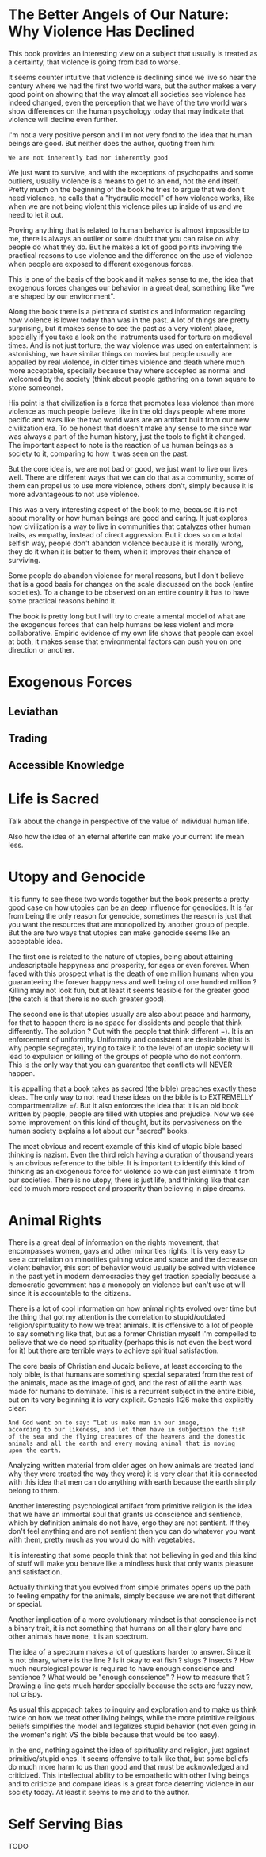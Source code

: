 # The Better Angels of Our Nature: Why Violence Has Declined

This book provides an interesting view on a subject that usually is
treated as a certainty, that violence is going from bad to worse.

It seems counter intuitive that violence is declining since we live so
near the century where we had the first two world wars, but the author
makes a very good point on showing that the way almost all societies
see violence has indeed changed, even the perception that we have of
the two world wars show differences on the human psychology today that
may indicate that violence will decline even further.

I'm not a very positive person and I'm not very fond to the idea that
human beings are good. But neither does the author, quoting from him:

```
We are not inherently bad nor inherently good
```

We just want to survive, and with the exceptions of psychopaths and
some outliers, usually violence is a means to get to an end, not the
end itself. Pretty much on the beginning of the book he tries to argue
that we don't need violence, he calls that a "hydraulic model" of how
violence works, like when we are not being violent this violence piles
up inside of us and we need to let it out.

Proving anything that is related to human behavior is almost impossible
to me, there is always an outlier or some doubt that you can raise on
why people do what they do. But he makes a lot of good points involving
the practical reasons to use violence and the difference on the use of
violence when people are exposed to different exogenous forces.

This is one of the basis of the book and it makes sense to me, the idea
that exogenous forces changes our behavior in a great deal, something like
"we are shaped by our environment".

Along the book there is a plethora of statistics and information regarding
how violence is lower today than was in the past. A lot of things are pretty
surprising, but it makes sense to see the past as a very violent place, specially
if you take a look on the instruments used for torture on medieval times.
And is not just torture, the way violence was used on entertainment is
astonishing, we have similar things on movies but people usually are
appalled by real violence, in older times violence and death where much
more acceptable, specially because they where accepted as normal and
welcomed by the society (think about people gathering on a town square
to stone someone).

His point is that civilization is a force that promotes less violence
than more violence as much people believe, like in the old days people
where more pacific and wars like the two world wars are an artifact
built from our new civilization era. To be honest that doesn't make
any sense to me since war was always a part of the human history, just
the tools to fight it changed. The important aspect to note is the
reaction of us human beings as a society to it, comparing to how it
was seen on the past.

But the core idea is, we are not bad or good, we just want to live
our lives well. There are different ways that we can do that as a
community, some of them can propel us to use more violence, others
don't, simply because it is more advantageous to not use violence.

This was a very interesting aspect of the book to me, because it is
not about morality or how human beings are good and caring. It just
explores how civilization is a way to live in communities that catalyzes
other human traits, as empathy, instead of direct aggression. But it
does so on a total selfish way, people don't abandon violence because
it is morally wrong, they do it when it is better to them, when it improves
their chance of surviving.

Some people do abandon violence for moral reasons, but I don't believe
that is a good basis for changes on the scale discussed on the book (entire
societies). To a change to be observed on an entire country it has to
have some practical reasons behind it.

The book is pretty long but I will try to create a mental model of
what are the exogenous forces that can help humans be less violent
and more collaborative. Empiric evidence of my own life shows that
people can excel at both, it makes sense that environmental factors
can push you on one direction or another.

# Exogenous Forces

## Leviathan

## Trading

## Accessible Knowledge

# Life is Sacred

Talk about the change in perspective of the value of individual human life.

Also how the idea of an eternal afterlife can make your current life mean less.

# Utopy and Genocide

It is funny to see these two words together but the book presents a pretty
good case on how utopies can be an deep influence for genocides. It is far
from being the only reason for genocide, sometimes the reason is just that
you want the resources that are monopolized by another group of people.
But the are two ways that utopies can make genocide seems like an acceptable idea.

The first one is related to the nature of utopies, being about attaining undescriptable
happyness and prosperity, for ages or even forever. When faced with this prospect
what is the death of one million humans when you guaranteeing the forever happyness
and well being of one hundred million ? Killing may not look fun, but at least it
seems feasible for the greater good (the catch is that there is no such greater good).

The second one is that utopies usually are also about peace and harmony, for that to
happen there is no space for dissidents and people that think differently. The solution ?
Out with the people that think different =). It is an enforcement of uniformity. Uniformity
and consistent are desirable (that is why people segregate), trying to take it to
the level of an utopic society will lead to expulsion or killing of the groups of
people who do not conform. This is the only way that you can guarantee that 
conflicts will NEVER happen.

It is appalling that a book takes as sacred (the bible) preaches exactly these
ideas. The only way to not read these ideas on the bible is to
EXTREMELLY compartmentalize =/. But it also enforces the idea that it is an old book
written by people, people are filled with utopies and prejudice. Now we see some improvement
on this kind of thought, but its pervasiveness on the human society explains a lot
about our "sacred" books.

The most obvious and recent example of this kind of utopic bible based thinking is
nazism. Even the third reich having a duration of thousand years is an obvious reference
to the bible. It is important to identify this kind of thinking as an exogenous force
for violence so we can just eliminate it from our societies. There is no utopy, there is
just life, and thinking like that can lead to much more respect and prosperity than
believing in pipe dreams.

# Animal Rights

There is a great deal of information on the rights movement, that encompasses
women, gays and other minorities rights. It is very easy to see a correlation
on minorities gaining voice and space and the decrease on violent behavior,
this sort of behavior would usually be solved with violence in the past yet in
modern democracies they get traction specially because a democratic government
has a monopoly on violence but can't use at will since it is accountable
to the citizens.

There is a lot of cool information on how animal rights evolved over time but
the thing that got my attention is the correlation to stupid/outdated
religion/spirituality to how we treat animals. It is offensive to a lot
of people to say something like that, but as a former Christian myself
I'm compelled to believe that we do need spirituality (perhaps this is
not even the best word for it) but there are terrible ways to achieve
spiritual satisfaction.

The core basis of Christian and Judaic believe, at least according to the
holy bible, is that humans are something special separated from the rest
of the animals, made as the image of god, and the rest of all the earth
was made for humans to dominate. This is a recurrent subject in the entire
bible, but on its very beginning it is very explicit. Genesis 1:26 make
this explicitly clear:

```
And God went on to say: “Let us make man in our image,
according to our likeness, and let them have in subjection the fish
of the sea and the flying creatures of the heavens and the domestic
animals and all the earth and every moving animal that is moving
upon the earth.
```

Analyzing written material from older ages on how animals are treated
(and why they were treated the way they were) it is very clear that
it is connected with this idea that men can do anything with earth
because the earth simply belong to them.

Another interesting psychological artifact from primitive religion is
the idea that we have an immortal soul that grants us conscience and
sentience, which by definition animals do not have, ergo they are
not sentient. If they don't feel anything and are not
sentient then you can do whatever you want with them, pretty much
as you would do with vegetables.

It is interesting that some people think that not believing in
god and this kind of stuff will make you behave like a mindless husk
that only wants pleasure and satisfaction.

Actually thinking that you evolved from simple primates opens up
the path to feeling empathy for the animals, simply because we are
not that different or special.

Another implication of a more evolutionary mindset is that conscience
is not a binary trait, it is not something that humans
on all their glory have and other animals have none, it is an spectrum.

The idea of a spectrum makes a lot of questions harder to answer.
Since it is not binary, where is the line ?
Is it okay to eat fish ? slugs ? insects ? How much neurological power
is required to have enough conscience and sentience ? What would be
"enough conscience" ? How to measure that ? Drawing a line gets
much harder specially because the sets are fuzzy now, not crispy.

As usual this approach takes to inquiry and exploration and to make
us think twice on how we treat other living beings, while the more
primitive religious beliefs simplifies the model and legalizes
stupid behavior (not even going in the women's right VS the bible
because that would be too easy).

In the end, nothing against the idea of spirituality and religion,
just against primitive/stupid ones.
It seems offensive to talk like that, but some beliefs do much
more harm to us than good and that must be acknowledged and criticized.
This intellectual ability to be empathetic with other living beings
and to criticize and compare ideas is a great force deterring violence
in our society today. At least it seems to me and to the author.

# Self Serving Bias

TODO
